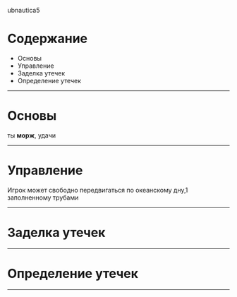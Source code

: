 ubnautica5
# Содержание

* Основы
* Управление
* Заделка утечек
* Определение утечек


* * *
# Основы
ты <b>морж</b>, удачи
* * *
# Управление
Игрок может свободно передвигаться по океанскому дну,1 заполненному трубами 
* * *
# Заделка утечек

* * *
# Определение утечек
* * *